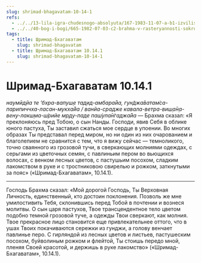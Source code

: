 ```yaml
---
slug: shrimad-bhagavatam-10-14-1
refs:
  - ../../13-lila-igra-chudesnogo-absolyuta/167-1983-11-07-a-b1-izvilistaya-i-nepostizhimaya-priroda-lily-molitvy-brahmy-proslavlyayut-krishnu-i-radharani.md
  - ../../40-bog-i-bogi/665-1982-07-03-c2-brahma-v-rasteryannosti-sokrovennyj-smysl-ego-molitvy.md
tags:
  - title: Шримад-Бхагаватам
    slug: shrimad-bhagavatam
  - title: Шримад-Бхагаватам 10.14.1
    slug: shrimad-bhagavatam-10-14-1
---
```


# Шримад-Бхагаватам 10.14.1

*наумӣд̣йа те ’бхра-вапуш̣е тад̣ид-амбара̄йа, гун̃джа̄ватам̇са-парипиччха-ласан-мукха̄йа / ванйа-срадже кавала-ветра-виш̣а̄н̣а-вен̣у-лакш̣ма-ш́рийе мр̣ду-паде паш́упа̄н̇гаджа̄йа* — Брахма сказал: «Я преклоняюсь пред Тобою, о сын Нанды. Господи, явив Себя в облике юного пастуха, Ты заставил сжаться мое сердце в упоении. Во многих образах Ты представал перед миром, но ни один из них очарованием и благолепием не сравнится с тем, что я вижу сейчас — темноликого, точно сваянного из грозовой тучи, в сверкающих молниями одеждах, с серьгами из цветочных семян, с павлиньим пером во вьющихся волосах, с венком лесных цветов, с пастушьим посохом, сладким лакомством в руке и с тростниковою свирелью и рожком, заткнутыми за пояс» («Шримад-Бхагаватам», 10.14.1).

---

Господь Брахма сказал: «Мой дорогой Господь, Ты Верховная Личность, единственный, кто достоин поклонения. Позволь же мне умилостивить Тебя, склонившись перед Тобой в почтении и вознеся молитвы. О сын царя пастухов, Твое трансцендентное тело цветом подобно темной грозовой туче, а одежды Твои сверкают, как молния. Твое прекрасное лицо становится еще привлекательнее оттого, что в ушах Твоих покачиваются сережки из гунджи, а голову венчает павлинье перо. С гирляндой из лесных цветов и листьев, пастушеским посохом, буйволиным рожком и флейтой, Ты стоишь передо мной, пленяя Своей красотой, и держишь в руке лакомство» («Шримад-Бхагаватам», 10.14.1).
